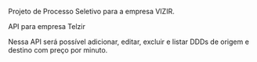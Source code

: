 Projeto de Processo Seletivo para a empresa VIZIR.

API para empresa Telzir

Nessa API será possível adicionar, editar, excluir e listar DDDs de origem e destino com preço por minuto.